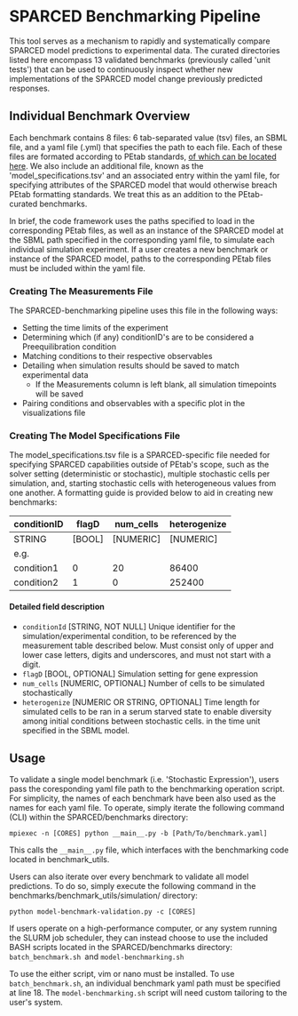 # SPARCED Benchmarking Pipeline

This tool serves as a mechanism to rapidly and systematically compare SPARCED model predictions to experimental data. The curated directories listed here encompass 13 validated benchmarks (previously called 'unit tests') that can be used to continuously inspect whether new implementations of the SPARCED model change previously predicted responses.

## Individual Benchmark Overview

Each benchmark contains 8 files: 6 tab-separated value (tsv) files, an SBML file, and a yaml file (.yml) that specifies the path to each file. Each of these files are formated according to PEtab standards, [of which can be located here](https://petab.readthedocs.io/en/latest/). We also include an additional file, known as the 'model_specifications.tsv' and an associated entry within the yaml file, for specifying attributes of the SPARCED model that would otherwise breach PEtab formatting standards. We treat this as an addition to the PEtab-curated benchmarks.

In brief, the code framework uses the paths specified to load in the corresponding PEtab files, as well as an instance of the SPARCED model at the SBML path specified in the corresponding yaml file, to simulate each individual simulation experiment. If a user creates a new benchmark or instance of the SPARCED model, paths to the corresponding PEtab files must be included within the yaml file.

### Creating The Measurements File

The SPARCED-benchmarking pipeline uses this file in the following ways:

* Setting the time limits of the experiment
* Determining which (if any) conditionID's are to be considered a Preequilibration condition
* Matching conditions to their respective observables
* Detailing when simulation results should be saved to match experimental data
  * If the Measurements column is left blank, all simulation timepoints will be saved
* Pairing conditions and observables with a specific plot in the visualizations file

### Creating The Model Specifications File

The model_specifications.tsv file is a SPARCED-specific file needed for specifying SPARCED capabilities outside of PEtab's scope, such as the solver setting (deterministic or stochastic), multiple stochastic cells per simulation, and, starting stochastic cells with heterogeneous values from one another. A formatting guide is provided below to aid in creating new benchmarks:

| conditionID | flagD  | num_cells | heterogenize |
| ----------- | ------ | --------- | ------------ |
| STRING      | [BOOL] | [NUMERIC] | [NUMERIC]    |
| e.g.        |        |           |              |
| condition1  | 0      | 20        | 86400        |
| condition2  | 1      | 0         | 252400       |

#### Detailed field description

* `conditionId` [STRING, NOT NULL]
  Unique identifier for the simulation/experimental condition, to be referenced by the measurement table described below. Must consist only of upper and lower case letters, digits and underscores, and must not start with a digit.
* `flagD` [BOOL, OPTIONAL]
  Simulation setting for gene expression
* `num_cells` [NUMERIC, OPTIONAL]
  Number of cells to be simulated stochastically
* `heterogenize` [NUMERIC OR STRING, OPTIONAL]
  Time length for simulated cells to be ran in a serum starved state to enable diversity among initial conditions between stochastic cells. in the time unit specified in the SBML model.

## Usage

To validate a single model benchmark (i.e. 'Stochastic Expression'), users pass the coresponding yaml file path to the benchmarking operation script. For simplicity, the names of each benchmark have been also used as the names for each yaml file. To operate, simply iterate the following command (CLI) within the SPARCED/benchmarks directory:

```
mpiexec -n [CORES] python __main__.py -b [Path/To/benchmark.yaml]
```

This calls the `__main__.py` file, which interfaces with the benchmarking code located in benchmark_utils.

Users can also iterate over every benchmark to validate all model predictions. To do so, simply execute the following command in the benchmarks/benchmark_utils/simulation/ directory:

```
python model-benchmark-validation.py -c [CORES]
```

If users operate on a high-performance computer, or any system running the SLURM job scheduler, they can instead choose to use the included BASH scripts located in the SPARCED/benchmarks directory: `batch_benchmark.sh `and `model-benchmarking.sh`

To use the either script, vim or nano must be installed. To use `batch_benchmark.sh`, an individual benchmark yaml path must be specified at line 18. The `model-benchmarking.sh` script will need custom tailoring to the user's system.
